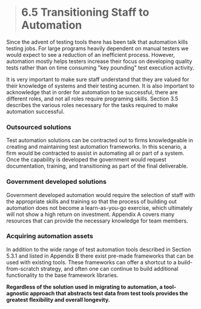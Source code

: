 > # **6.5** Transitioning Staff to Automation

Since the advent of testing tools there has been talk that automation kills testing jobs. For large programs heavily dependent on manual testers we would expect to see 
a reduction of an inefficient process. However, automation mostly helps testers increase their focus on developing quality tests rather than on time consuming 
"key pounding" test execution activity. 

It is very important to make sure staff understand that they are valued for their knowledge of systems and their testing acumen. It is also important to acknowledge 
that in order for automation to be successful, there are different roles, and not all roles require programing skills. Section 3.5 describes the various roles 
necessary for the tasks required to make automation successful.

### Outsourced solutions
Test automation solutions can be contracted out to firms knowledgeable in creating and maintaining test automation frameworks. In this scenario, a firm would be 
contracted to assist in automating all or part of a system. Once the capability is developed the government would request documentation, training, and transitioning 
as part of the final deliverable. 

### Government developed solutions
Government developed automation would require the selection of staff with the appropriate skills and training so that the process of building out automation does 
not become a learn-as-you-go exercise, which ultimately will not show a high return on investment. Appendix A covers many resources that can provide the necessary 
knowledge for team members.

### Acquiring automation assets
In addition to the wide range of test automation tools described in Section 5.3.1 and listed in Appendix B there exist pre-made frameworks that can be used with 
existing tools. These frameworks can offer a shortcut to a build-from-scratch strategy, and often one can continue to build additional functionality to the base 
framework libraries.

**Regardless of the solution used in migrating to automation, a tool-agnostic approach that abstracts test data from test tools provides the greatest flexibility and overall longevity.**





